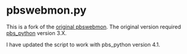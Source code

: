 pbswebmon.py
===

This is a fork of the [original pbswebmon](http://pbswebmon.sf.net).  The original version required [pbs\_python](https://subtrac.sara.nl/oss/pbs_python) version 3.X.

I have updated the script to work with pbs\_python version 4.1.
